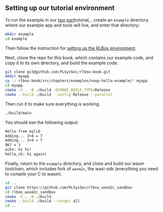 ## Setting up our tutorial environment

<!-- XXX update to support both examples -->
<!-- XXX add mention to tutorial intro -->

To run the example in our [two](/chapters/noop-sandbox.md)
[part](/chapters/wasm-sandbox.md)tutorial, , create an `example` directory
where our example app and tools will live, and enter that directory:

```bash
mkdir example
cd example
```

Then follow the instruction for [setting up the RLBox environment](./rlbox-install.md).

Next, clone the repo for this book, which contains our example code, and copy it
to its own directory, and build the example code.

```bash
git clone git@github.com:PLSysSec/rlbox-book.git
mkdir myapp
cp -r rlbox-book/src/chapters/examples/noop-hello-example/* myapp
cd myapp
cmake -S . -B ./build -DCMAKE_BUILD_TYPE=Release
cmake --build ./build --config Release --parallel
```

Then run it to make sure everything is working.
```bash
./build/main
```

You should see the following output:
```bash
Hello from mylib
Adding... 3+4 = 7
Adding... 3+4 = 7
OK? = 1
echo: hi hi!
hello_cb: hi again!
```

Finally, return to the `example` directory, and clone and build our wasm toolchain,
which includes fork of `wasm2c`, the wasi-sdk (everything you need to compile
your C to wasm).

```bash
cd ..
git clone https://github.com/PLSysSec/rlbox_wasm2c_sandbox
cd rlbox_wasm2c_sandbox
cmake -S . -B ./build
cmake --build ./build --target all
cd ..
```
